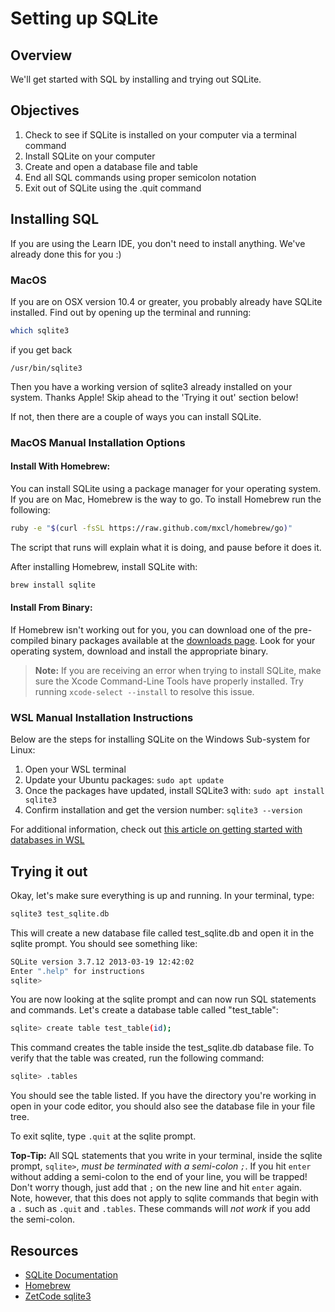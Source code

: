 # Setting up SQLite

## Overview

We'll get started with SQL by installing and trying out SQLite.

## Objectives

1. Check to see if SQLite is installed on your computer via a terminal command
2. Install SQLite on your computer
3. Create and open a database file and table
4. End all SQL commands using proper semicolon notation
5. Exit out of SQLite using the .quit command

## Installing SQL

If you are using the Learn IDE, you don't need to install anything. We've already done this for you :)

### MacOS

If you are on OSX version 10.4 or greater, you probably already have SQLite
installed. Find out by opening up the terminal and running:

```bash
which sqlite3
```

if you get back

`/usr/bin/sqlite3`

Then you have a working version of sqlite3 already installed on your system.
Thanks Apple! Skip ahead to the 'Trying it out' section below!

If not, then there are a couple of ways you can install SQLite.

### MacOS Manual Installation Options

#### Install With Homebrew:

You can install SQLite using a package manager for your operating system. If you
are on Mac, Homebrew is the way to go. To install Homebrew run the following:

```bash
ruby -e "$(curl -fsSL https://raw.github.com/mxcl/homebrew/go)"
```

The script that runs will explain what it is doing, and pause before it does it.

After installing Homebrew, install SQLite with:

```bash
brew install sqlite
```

#### Install From Binary:

If Homebrew isn't working out for you, you can download one of the pre-compiled
binary packages available at the [downloads page](http://www.sqlite.org/download.html). Look for your operating system, download and install the appropriate binary.

> **Note:** If you are receiving an error when trying to install SQLite, make
> sure the Xcode Command-Line Tools have properly installed. Try running
> `xcode-select --install` to resolve this issue.

### WSL Manual Installation Instructions

Below are the steps for installing SQLite on the Windows Sub-system for Linux:

1. Open your WSL terminal
2. Update your Ubuntu packages: `sudo apt update`
3. Once the packages have updated, install SQLite3 with: `sudo apt install sqlite3`
4. Confirm installation and get the version number: `sqlite3 --version`

For additional information, check out [this article on getting started with databases in WSL][wsl]

[wsl]: https://docs.microsoft.com/en-us/windows/wsl/tutorials/wsl-database#install-sqlite

## Trying it out

Okay, let's make sure everything is up and running. In your terminal, type:

```bash
sqlite3 test_sqlite.db
```

This will create a new database file called test_sqlite.db and open it in the
sqlite prompt. You should see something like:

```bash
SQLite version 3.7.12 2013-03-19 12:42:02
Enter ".help" for instructions
sqlite>
```

You are now looking at the sqlite prompt and can now run SQL statements and
commands. Let's create a database table called "test_table":

```bash
sqlite> create table test_table(id);
```

This command creates the table inside the test_sqlite.db database file. To
verify that the table was created, run the following command:

```bash
sqlite> .tables
```

You should see the table listed. If you have the directory you're working in
open in your code editor, you should also see the database file in your file
tree.

To exit sqlite, type `.quit` at the sqlite prompt.

**Top-Tip:** All SQL statements that you write in your terminal, inside the
sqlite prompt, `sqlite>`, *must be terminated with a semi-colon `;`*. If you hit
`enter` without adding a semi-colon to the end of your line, you will be
trapped! Don't worry though, just add that `;` on the new line and hit `enter`
again. Note, however, that this does not apply to sqlite commands that begin
with a `.` such as `.quit` and `.tables`. These commands will *not work* if you
add the semi-colon.

## Resources

- [SQLite Documentation](http://www.sqlite.org/docs.html)
- [Homebrew](https://brew.sh/)
- [ZetCode sqlite3](http://zetcode.com/db/sqlite/)
